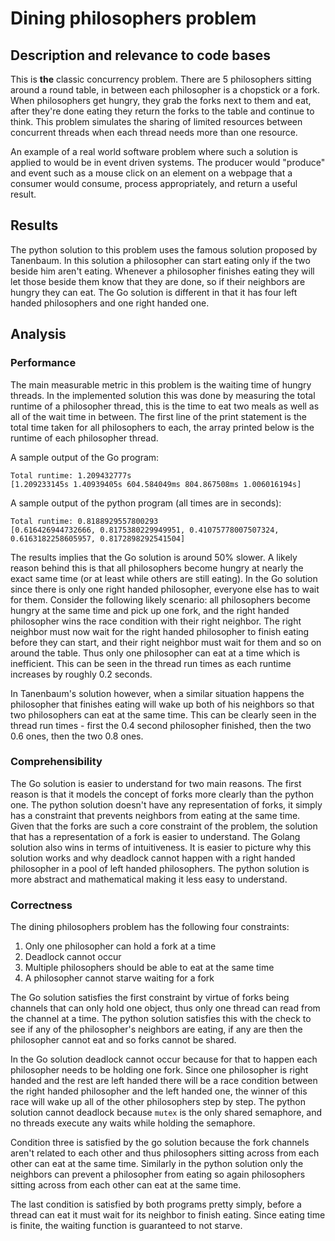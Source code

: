 # Dining philosophers problem

## Description and relevance to code bases
This is **the** classic concurrency problem. There are 5 philosophers sitting around a round table, in between each philosopher is a chopstick or a fork. When philosophers get hungry, they grab the forks next to them and eat, after they're done eating they return the forks to the table and continue to think. This problem simulates the sharing of limited resources between concurrent threads when each thread needs more than one resource. 

An example of a real world software problem where such a solution is applied to would be in event driven systems. The producer would "produce" and event such as a mouse click on an element on a webpage that a consumer would consume, process appropriately, and return a useful result.

## Results

The python solution to this problem uses the famous solution proposed by Tanenbaum. In this solution a philosopher can start eating only if the two beside him aren't eating. Whenever a philosopher finishes eating they will let those beside them know that they are done, so if their neighbors are hungry they can eat. The Go solution is different in that it has four left handed philosophers and one right handed one.

## Analysis

### Performance

The main measurable metric in this problem is the waiting time of hungry threads. In the implemented solution this was done by measuring the total runtime of a philosopher thread, this is the time to eat two meals as well as all of the wait time in between. The first line of the print statement is the total time taken for all philosophers to each, the array printed below is the runtime of each philosopher thread.

A sample output of the Go program:
```
Total runtime: 1.209432777s
[1.209233145s 1.40939405s 604.584049ms 804.867508ms 1.006016194s]
```

A sample output of the python program (all times are in seconds):
```
Total runtime: 0.8188929557800293
[0.616426944732666, 0.8175380229949951, 0.41075778007507324, 0.6163182258605957, 0.8172898292541504]
```

The results implies that the Go solution is around 50% slower. A likely reason behind this is that all philosophers become hungry at nearly the exact same time (or at least while others are still eating). In the Go solution since there is only one right handed philosopher, everyone else has to wait for them. Consider the following likely scenario: all philosophers become hungry at the same time and pick up one fork, and the right handed philosopher wins the race condition with their right neighbor. The right neighbor must now wait for the right handed philosopher to finish eating before they can start, and their right neighbor must wait for them and so on around the table. Thus only one philosopher can eat at a time which is inefficient. This can be seen in the thread run times as each runtime increases by roughly 0.2 seconds.

In Tanenbaum's solution however, when a similar situation happens the philosopher that finishes eating will wake up both of his neighbors so that two philosophers can eat at the same time. This can be clearly seen in the thread run times - first the 0.4 second philosopher finished, then the two 0.6 ones, then the two 0.8 ones.

### Comprehensibility
The Go solution is easier to understand for two main reasons. The first reason is that it models the concept of forks more clearly than the python one. The python solution doesn't have any representation of forks, it simply has a constraint that prevents neighbors from eating at the same time. Given that the forks are such a core constraint of the problem, the solution that has a representation of a fork is easier to understand. The Golang solution also wins in terms of intuitiveness. It is easier to picture why this solution works and why deadlock cannot happen with a right handed philosopher in a pool of left handed philosophers. The python solution is more abstract and mathematical making it less easy to understand.

### Correctness
The dining philosophers problem has the following four constraints:
1. Only one philosopher can hold a fork at a time
2. Deadlock cannot occur
4. Multiple philosophers should be able to eat at the same time
3. A philosopher cannot starve waiting for a fork

The Go solution satisfies the first constraint by virtue of forks being channels that can only hold one object, thus only one thread can read from the channel at a time. The python solution satisfies this with the check to see if any of the philosopher's neighbors are eating, if any are then the philosopher cannot eat and so forks cannot be shared.

In the Go solution deadlock cannot occur because for that to happen each philosopher needs to be holding one fork. Since one philosopher is right handed and the rest are left handed there will be a race condition between the right handed philosopher and the left handed one, the winner of this race will wake up all of the other philosophers step by step. The python solution cannot deadlock because `mutex` is the only shared semaphore, and no threads execute any waits while holding the semaphore.

Condition three is satisfied by the go solution because the fork channels aren't related to each other and thus philosophers sitting across from each other can eat at the same time. Similarly in the python solution only the neighbors can prevent a philosopher from eating so again philosophers sitting across from each other can eat at the same time.

The last condition is satisfied by both programs pretty simply, before a thread can eat it must wait for its neighbor to finish eating. Since eating time is finite, the waiting function is guaranteed to not starve.